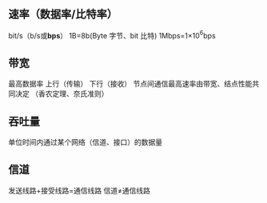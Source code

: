 




## 速率（数据率/比特率）
bit/s（b/s或**bps**）
1B=8b(Byte 字节、bit 比特)
1Mbps=1×10$^6$bps
## 带宽
最高数据率
上行（传输）
下行（接收）
节点间通信最高速率由带宽、结点性能共同决定
（香农定理、奈氏准则）
## 吞吐量
单位时间内通过某个网络（信道、接口）的数据量
## 信道
发送线路+接受线路=通信线路
信道≠通信线路
<!--stackedit_data:
eyJoaXN0b3J5IjpbMjcyMDM1MjQ5LC0xNjY0OTk1MjUxXX0=
-->